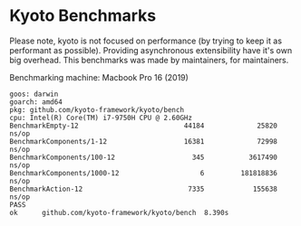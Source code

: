 
# Kyoto Benchmarks

Please note, kyoto is not focused on performance (by trying to keep it as performant as possible).
Providing asynchronous extensibility have it's own big overhead.
This benchmarks was made by maintainers, for maintainers.

Benchmarking machine: Macbook Pro 16 (2019)

```
goos: darwin
goarch: amd64
pkg: github.com/kyoto-framework/kyoto/bench
cpu: Intel(R) Core(TM) i7-9750H CPU @ 2.60GHz
BenchmarkEmpty-12                          44184             25820 ns/op
BenchmarkComponents/1-12                   16381             72998 ns/op
BenchmarkComponents/100-12                   345           3617490 ns/op
BenchmarkComponents/1000-12                    6         181818836 ns/op
BenchmarkAction-12                          7335            155638 ns/op
PASS
ok      github.com/kyoto-framework/kyoto/bench  8.390s
```

